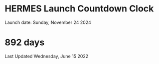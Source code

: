 # HERMES Launch Countdown Clock

Launch date: Sunday, November 24 2024
# 892 days

Last Updated Wednesday, June 15 2022